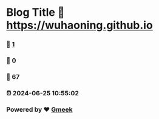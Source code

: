 # Blog Title :link: https://wuhaoning.github.io 
### :page_facing_up: [1](https://wuhaoning.github.io/tag.html) 
### :speech_balloon: 0 
### :hibiscus: 67 
### :alarm_clock: 2024-06-25 10:55:02 
### Powered by :heart: [Gmeek](https://github.com/Meekdai/Gmeek)
